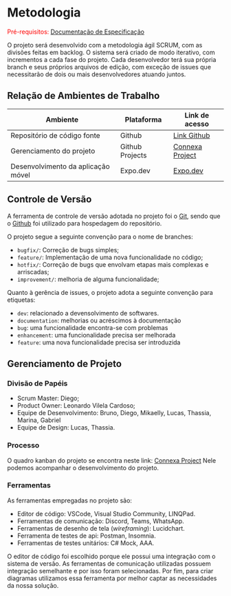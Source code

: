 
# Metodologia

<span style="color:red">Pré-requisitos: <a href="2-Especificação do Projeto.md"> Documentação de Especificação</a></span>

O projeto será desenvolvido com a metodologia ágil SCRUM, com as divisões feitas em backlog. O sistema será criado de modo iterativo, com incrementos a cada fase do projeto. Cada desenvolvedor terá sua própria branch e seus próprios arquivos de edição, com exceção de issues que necessitarão de dois ou mais desenvolvedores atuando juntos.

## Relação de Ambientes de Trabalho

Ambiente | Plataforma | Link de acesso
--------- | ------ | -------
Repositório de código fonte | Github | [Link Github](https://github.com/ICEI-PUC-Minas-PMV-ADS/pmv-ads-2023-2-e4-proj-dad-t2-connexa)
Gerenciamento do projeto | Github Projects | [Connexa Project](https://github.com/orgs/ICEI-PUC-Minas-PMV-ADS/projects/570)
Desenvolvimento da aplicação móvel | Expo.dev | [Expo.dev](https://expo.dev/)


## Controle de Versão

A ferramenta de controle de versão adotada no projeto foi o
[Git](https://git-scm.com/), sendo que o [Github](https://github.com)
foi utilizado para hospedagem do repositório.

O projeto segue a seguinte convenção para o nome de branches:

- `bugfix/`: Correção de bugs simples;
- `feature/`: Implementação de uma nova funcionalidade no código;
- `hotfix/`: Correção de bugs que envolvam etapas mais complexas e arriscadas;
- `improvement/`: melhoria de alguma funcionalidade;

Quanto à gerência de issues, o projeto adota a seguinte convenção para
etiquetas:

- `dev`: relacionado a devensolvimento de softwares.
- `documentation`: melhorias ou acréscimos à documentação
- `bug`: uma funcionalidade encontra-se com problemas
- `enhancement`: uma funcionalidade precisa ser melhorada
- `feature`: uma nova funcionalidade precisa ser introduzida

<!--- Discuta como a configuração do projeto foi feita na ferramenta de versionamento escolhida. Exponha como a gerência de tags, merges, commits e branchs é realizada. Discuta como a gerência de issues foi realizada.

> **Links Úteis**:
> - [Microfundamento: Gerência de Configuração](https://pucminas.instructure.com/courses/87878/)
> - [Tutorial GitHub](https://guides.github.com/activities/hello-world/)
> - [Git e Github](https://www.youtube.com/playlist?list=PLHz_AreHm4dm7ZULPAmadvNhH6vk9oNZA)
>  - [Comparando fluxos de trabalho](https://www.atlassian.com/br/git/tutorials/comparing-workflows)
> - [Understanding the GitHub flow](https://guides.github.com/introduction/flow/)
> - [The gitflow workflow - in less than 5 mins](https://www.youtube.com/watch?v=1SXpE08hvGs)
-->
## Gerenciamento de Projeto

### Divisão de Papéis

- Scrum Master: Diego;
- Product Owner: Leonardo Vilela Cardoso;
- Equipe de Desenvolvimento: Bruno, Diego, Mikaelly, Lucas, Thassia, Marina, Gabriel
- Equipe de Design: Lucas, Thassia.

<!--
> **Links Úteis**:
> - [11 Passos Essenciais para Implantar Scrum no seu Projeto](https://mindmaster.com.br/scrum-11-passos/)
> - [Scrum em 9 minutos](https://www.youtube.com/watch?v=XfvQWnRgxG0)
> - [Os papéis do Scrum e a verdade sobre cargos nessa técnica](https://www.atlassian.com/br/agile/scrum/roles)
-->
### Processo

O quadro kanban do projeto se encontra neste link: [Connexa Project](https://github.com/orgs/ICEI-PUC-Minas-PMV-ADS/projects/570)
Nele podemos acompanhar o desenvolvimento do projeto.
<!--
> **Links Úteis**:
> - [Planejamento e Gestáo Ágil de Projetos](https://pucminas.instructure.com/courses/87878/pages/unidade-2-tema-2-utilizacao-de-ferramentas-para-controle-de-versoes-de-software)
> - [Sobre quadros de projeto](https://docs.github.com/pt/issues/organizing-your-work-with-project-boards/managing-project-boards/about-project-boards)
> - [Project management, made simple](https://github.com/features/project-management/)
> - [Sobre quadros de projeto](https://docs.github.com/pt/github/managing-your-work-on-github/about-project-boards)
> - [Como criar Backlogs no Github](https://www.youtube.com/watch?v=RXEy6CFu9Hk)
> - [Tutorial Slack](https://slack.com/intl/en-br/)
-->
### Ferramentas

As ferramentas empregadas no projeto são:

- Editor de código: VSCode, Visual Studio Community, LINQPad.
- Ferramentas de comunicação: Discord, Teams, WhatsApp.
- Ferramentas de desenho de tela (_wireframing_): Lucidchart.
- Ferramenta de testes de api: Postman, Insomnia.
- Ferramentas de testes unitários: C# Mock, AAA.

O editor de código foi escolhido porque ele possui uma integração com o sistema de versão. As ferramentas de comunicação utilizadas possuem integração semelhante e por isso foram selecionadas. Por fim, para criar diagramas utilizamos essa ferramenta por melhor captar as necessidades da nossa solução.
<!--
Liste quais ferramentas foram empregadas no desenvolvimento do projeto, justificando a escolha delas, sempre que possível.
 
> **Possíveis Ferramentas que auxiliarão no gerenciamento**: 
> - [Slack](https://slack.com/)
> - [Github](https://github.com/)
-->
